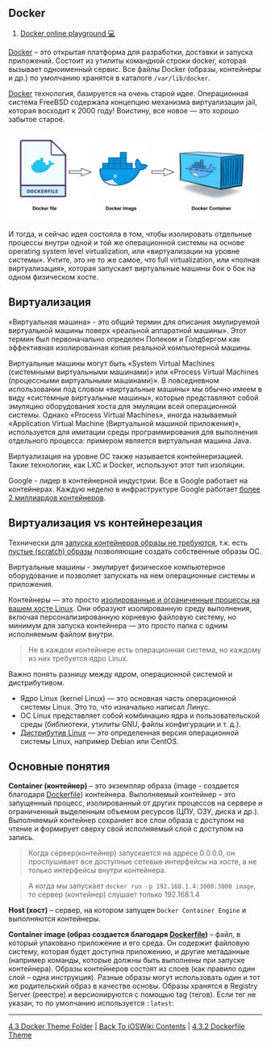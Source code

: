 ## Docker

1. [Docker online playground 💻](https://labs.iximiuz.com/playgrounds/docker)

[Docker](https://docs.docker.com/get-started/overview/) – это открытая платформа для разработки, доставки и запуска приложений. Состоит из утилиты командной строки docker, которая вызывает одноименный сервис. Все файлы Docker (образы, контейнеры и др.) по умолчанию хранятся в каталоге `/var/lib/docker`.

[Docker](https://docs.docker.com/get-started/overview/) технология, базируется на очень старой идее. Операционная система FreeBSD содержала концепцию механизма виртуализации jail, которая восходит к 2000 году! Воистину, все новое — это хорошо забытое старое.

![](https://github.com/eldaroid/pictures/blob/master/iOSWiki/Common/docker.png?raw=true)

И тогда, и сейчас идея состояла в том, чтобы изолировать отдельные процессы внутри одной и той же операционной системы на основе operating system level virtualization, или «виртуализации на уровне системы». Учтите, это не то же самое, что full virtualization, или «полная виртуализация», которая запускает виртуальные машины бок о бок на одном физическом хосте.

## Виртуализация

«Виртуальная машина» - это общий термин для описания эмулируемой виртуальной машины поверх «реальной аппаратной машины». Этот термин был первоначально определен Попеком и Голдбергом как эффективная изолированная копия реальной компьютерной машины.

Виртуальные машины могут быть «System Virtual Machines (системными виртуальными машинами)» или «Process Virtual Machines (процессными виртуальными машинами)». В повседневном использовании под словом «виртуальные машины» мы обычно имеем в виду «системные виртуальные машины», которые представляют собой эмуляцию оборудования хоста для эмуляции всей операционной системы. Однако «Process Virtual Machines», иногда называемый «Application Virtual Machine (Виртуальной машиной приложения)», используется для имитации среды программирования для выполнения отдельного процесса: примером является виртуальная машина Java.

Виртуализация на уровне ОС также называется контейнеризацией. Такие технологии, как LXC и Docker, используют этот тип изоляции.

Google - лидер в контейнерной индустрии. Все в Google работает на контейнерах. Каждую неделю в инфраструктуре Google работает [более 2 миллиардов контейнеров](https://speakerdeck.com/jbeda/containers-at-scale).

## Виртуализация vs контейнерезация

Технически для [запуска контейнеров образы не требуются](https://iximiuz.com/en/posts/you-dont-need-an-image-to-run-a-container/), т.к. есть [пустые (scratch) образы](https://hub.docker.com/_/scratch) позволяющие создать собственные образы ОС.

Виртуальные машины - эмулирует физическое компьютерное оборудование и позволяет запускать на нем операционные системы и приложения.

Контейнеры — это просто [изолированные и ограниченные процессы на вашем хосте Linux](https://iximiuz.com/en/posts/not-every-container-has-an-operating-system-inside/). Они образуют изолированную среду выполнения, включая персонализированную корневую файловую систему, но минимум для запуска контейнера — это просто папка с одним исполняемым файлом внутри.

> Не в каждом контейнере есть операционная система, но каждому из них требуется ядро ​​Linux.

Важно понять разницу между ядром, операционной системой и дистрибутивом.

* Ядро Linux (kernel Linux) — это основная часть операционной системы Linux. Это то, что изначально написал Линус.
* ОС Linux представляет собой комбинацию ядра и пользовательской среды (библиотеки, утилиты GNU, файлы конфигурации и т. д.).
* [Дистрибутив Linux](https://en.wikipedia.org/wiki/Linux_distribution) — это определенная версия операционной системы Linux, например Debian или CentOS.

## Основные понятия

**Container (контейнер)** – это экземпляр образа (image - создается благодаря [Dockerfile](./4.3.2%20Dockerfile.md)) контейнера. Выполняемый контейнер – это запущенный процесс, изолированный от других процессов на сервере и ограниченный выделенным объемом ресурсов (ЦПУ, ОЗУ, диска и др.). Выполняемый контейнер сохраняет все слои образа с доступом на чтение и формирует сверху свой исполняемый слой с доступом на запись.

> Когда сервер(контейнер) запускается на адресе 0.0.0.0, он прослушивает все доступные сетевые интерфейсы на хосте, а не только интерфейсы внутри контейнера.

> А когда мы запускает `docker run -p 192.168.1.4:3000:3000 image`, то сервер (контейнер) слушает только 192.168.1.4

**Host (хост)** – сервер, на котором запущен `Docker Container Engine` и выполняются контейнеры.

**Container image (образ создается благодаря [Dockerfile](./4.3.2%20Dockerfile.md))** – файл, в который упаковано приложение и его среда. Он содержит файловую систему, которая будет доступна приложению, и другие метаданные (например команды, которые должны быть выполнены при запуске контейнера). Образы контейнеров состоят из слоев (как правило один слой – одна инструкция). Разные образы могут использовать один и тот же родительский образ в качестве основы. Образы хранятся в Registry Server (реестре) и версионируются с помощью tag (тегов). Если тег не указан, то по умолчанию используется `:latest`:

---

[4.3 Docker Theme Folder](../4.3%20Docker/) | [Back To iOSWiki Contents](https://github.com/eldaroid/iOSWiki) | [4.3.2 Dockerfile Theme](./4.3.2%20Dockerfile.md)
